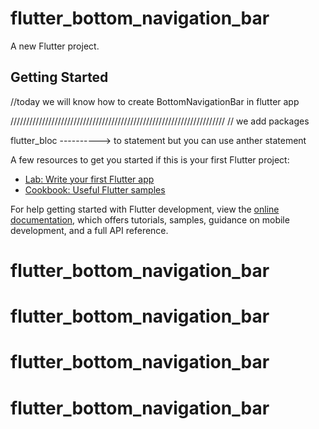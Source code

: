 # flutter_bottom_navigation_bar

A new Flutter project.

## Getting Started


//today we will know how to create BottomNavigationBar in flutter app


////////////////////////////////////////////////////////////////////
// we add packages

flutter_bloc ----------> to statement but you can use anther statement







A few resources to get you started if this is your first Flutter project:

- [Lab: Write your first Flutter app](https://docs.flutter.dev/get-started/codelab)
- [Cookbook: Useful Flutter samples](https://docs.flutter.dev/cookbook)

For help getting started with Flutter development, view the
[online documentation](https://docs.flutter.dev/), which offers tutorials,
samples, guidance on mobile development, and a full API reference.
# flutter_bottom_navigation_bar
# flutter_bottom_navigation_bar
# flutter_bottom_navigation_bar
# flutter_bottom_navigation_bar

